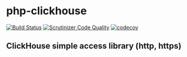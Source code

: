 # php-clickhouse
[![Build Status](https://api.travis-ci.org/ierusalim/php-clickhouse.svg?branch=master)](https://www.travis-ci.org/ierusalim/php-clickhouse)
[![Scrutinizer Code Quality](https://scrutinizer-ci.com/g/ierusalim/php-clickhouse/badges/quality-score.png?b=master)](https://scrutinizer-ci.com/g/ierusalim/php-clickhouse/?branch=master)
[![codecov](https://codecov.io/gh/ierusalim/php-clickhouse/branch/master/graph/badge.svg)](https://codecov.io/gh/ierusalim/php-clickhouse)
## ClickHouse simple access library (http, https)

